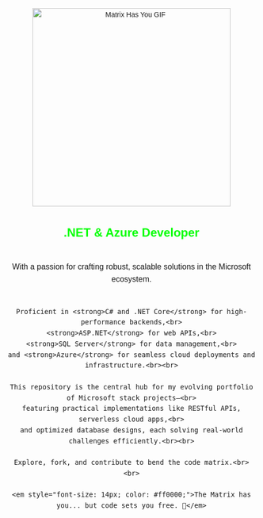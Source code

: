<div align="center" style="font-family: Arial, sans-serif; line-height: 1.6;">

  <img src="http://winterbe.com/image/matrix-has-you.gif" alt="Matrix Has You GIF" width="400" style="margin-bottom: 20px;">

  <span style="font-size: 24px; font-weight: bold; color: #00ff00;">.NET & Azure Developer</span><br><br>

  <span style="font-size: 16px;">
    With a passion for crafting robust, scalable solutions in the Microsoft ecosystem.<br><br>
    
    Proficient in <strong>C# and .NET Core</strong> for high-performance backends,<br>
    <strong>ASP.NET</strong> for web APIs,<br>
    <strong>SQL Server</strong> for data management,<br>
    and <strong>Azure</strong> for seamless cloud deployments and infrastructure.<br><br>
    
    This repository is the central hub for my evolving portfolio of Microsoft stack projects—<br>
    featuring practical implementations like RESTful APIs, serverless cloud apps,<br>
    and optimized database designs, each solving real-world challenges efficiently.<br><br>
    
    Explore, fork, and contribute to bend the code matrix.<br><br>
    
    <em style="font-size: 14px; color: #ff0000;">The Matrix has you... but code sets you free. 💊</em>
  </span>

</div>
